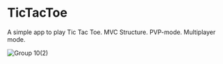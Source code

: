 # TicTacToe
A simple app to play Tic Tac Toe.
MVC Structure.
PVP-mode.
Multiplayer mode.


![Group 10(2)](https://user-images.githubusercontent.com/90769758/192008246-be732932-1599-471a-a4f8-309223bef904.png)

